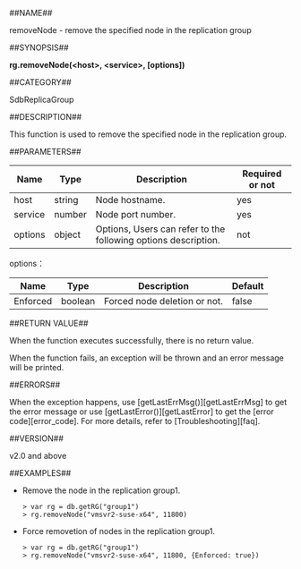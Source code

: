 ##NAME##

removeNode - remove the specified node in the replication group

##SYNOPSIS##

**rg.removeNode(\<host\>, \<service\>, [options])**

##CATEGORY##

SdbReplicaGroup

##DESCRIPTION##

This function is used to remove the specified node in the replication group.

##PARAMETERS##

| Name    | Type       | Description    | Required or not |
|---------|------------|----------------|----------|
| host    | string     | Node hostname.  | yes       |
| service | number | Node port number.   | yes       |
| options | object | Options, Users can refer to the following options description. | not |

options：

| Name    |  Type      |  Description                 |  Default|
| ------- | ---------- | ---------------------------- | ------- |
| Enforced | boolean   | Forced node deletion or not. |  false  |

##RETURN VALUE##

When the function executes successfully, there is no return value.

When the function fails, an exception will be thrown and an error message will be printed.

##ERRORS##

When the exception happens, use [getLastErrMsg()][getLastErrMsg] to get the error message or use [getLastError()][getLastError] to get the [error code][error_code]. For more details, refer to [Troubleshooting][faq].

##VERSION##

v2.0 and above

##EXAMPLES##

- Remove the node in the replication group1.

    ```lang-javascript
    > var rg = db.getRG("group1")
    > rg.removeNode("vmsvr2-suse-x64", 11800)
    ```

- Force removetion of nodes in the replication group1.

    ```lang-javascript
    > var rg = db.getRG("group1")
    > rg.removeNode("vmsvr2-suse-x64", 11800, {Enforced: true})
    ```

[^_^]:
    link
[getLastErrMsg]:manual/Manual/Sequoiadb_Command/Global/getLastErrMsg.md
[getLastError]:manual/Manual/Sequoiadb_Command/Global/getLastError.md
[error_code]:manual/Manual/Sequoiadb_error_code.md
[faq]:manual/FAQ/faq_sdb.md